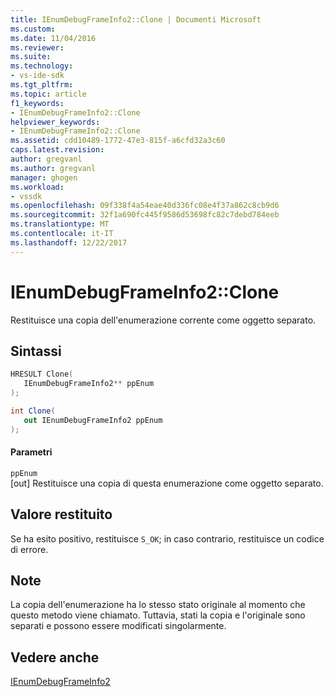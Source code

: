 ```yaml
---
title: IEnumDebugFrameInfo2::Clone | Documenti Microsoft
ms.custom: 
ms.date: 11/04/2016
ms.reviewer: 
ms.suite: 
ms.technology:
- vs-ide-sdk
ms.tgt_pltfrm: 
ms.topic: article
f1_keywords:
- IEnumDebugFrameInfo2::Clone
helpviewer_keywords:
- IEnumDebugFrameInfo2::Clone
ms.assetid: cdd10489-1772-47e3-815f-a6cfd32a3c60
caps.latest.revision: 
author: gregvanl
ms.author: gregvanl
manager: ghogen
ms.workload:
- vssdk
ms.openlocfilehash: 09f338f4a54eae40d336fc08e4f37a862c8cb9d6
ms.sourcegitcommit: 32f1a690fc445f9586d53698fc82c7debd784eeb
ms.translationtype: MT
ms.contentlocale: it-IT
ms.lasthandoff: 12/22/2017
---
```

# <a name="ienumdebugframeinfo2clone"></a>IEnumDebugFrameInfo2::Clone
Restituisce una copia dell'enumerazione corrente come oggetto separato.  
  
## <a name="syntax"></a>Sintassi  
  
```cpp  
HRESULT Clone(  
   IEnumDebugFrameInfo2** ppEnum  
);  
```  
  
```csharp  
int Clone(  
   out IEnumDebugFrameInfo2 ppEnum  
);  
```  
  
#### <a name="parameters"></a>Parametri  
 `ppEnum`  
 [out] Restituisce una copia di questa enumerazione come oggetto separato.  
  
## <a name="return-value"></a>Valore restituito  
 Se ha esito positivo, restituisce `S_OK`; in caso contrario, restituisce un codice di errore.  
  
## <a name="remarks"></a>Note  
 La copia dell'enumerazione ha lo stesso stato originale al momento che questo metodo viene chiamato. Tuttavia, stati la copia e l'originale sono separati e possono essere modificati singolarmente.  
  
## <a name="see-also"></a>Vedere anche  
 [IEnumDebugFrameInfo2](../../../extensibility/debugger/reference/ienumdebugframeinfo2.md)